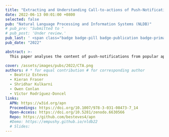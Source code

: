 ```yaml
---
title: "Extracting and Understanding Call-to-actions of Push-Notifications"
date: 2022-06-13 00:01:00 +0800
selected: false
pub: "Natural Language Processing and Information Systems (NLDB)"
# pub_pre: "Submitted to "
# pub_post: 'Under review.'
pub_last: ' <span class="badge badge-pill badge-publication badge-primary">Conference</span>'
pub_date: "2022"

abstract: >-
  This paper analyses the content of push-notifications from popular apps over 463 days, introduces a new ontology for labeling their call-to-action (CTA) messages, and presents the results of a CTA text classification task.

cover: /assets/images/pubs/2022/CTA.png
authors: # * for equal contribution # for corresponding author
  - Beatriz Esteves
  - Kieran Fraser
  - Shridhar Kulkarni
  - Owen Conlan
  - Víctor Rodríguez-Doncel 
links:
  APN: https://w3id.org/apn
  Proceedings: https://doi.org/10.1007/978-3-031-08473-7_14
  Open-Access: https://doi.org/10.5281/zenodo.6630566
  Repo: https://github.com/besteves4/apn
  #Demo: https://empushy.github.io/nldb22
  # Slides: 
---
```

